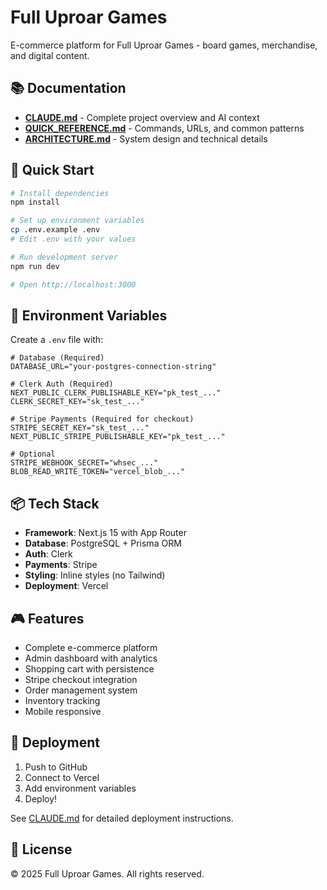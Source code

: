 # Full Uproar Games

E-commerce platform for Full Uproar Games - board games, merchandise, and digital content.

## 📚 Documentation

- **[CLAUDE.md](./CLAUDE.md)** - Complete project overview and AI context
- **[QUICK_REFERENCE.md](./QUICK_REFERENCE.md)** - Commands, URLs, and common patterns
- **[ARCHITECTURE.md](./ARCHITECTURE.md)** - System design and technical details

## 🚀 Quick Start

```bash
# Install dependencies
npm install

# Set up environment variables
cp .env.example .env
# Edit .env with your values

# Run development server
npm run dev

# Open http://localhost:3000
```

## 🔧 Environment Variables

Create a `.env` file with:

```env
# Database (Required)
DATABASE_URL="your-postgres-connection-string"

# Clerk Auth (Required)
NEXT_PUBLIC_CLERK_PUBLISHABLE_KEY="pk_test_..."
CLERK_SECRET_KEY="sk_test_..."

# Stripe Payments (Required for checkout)
STRIPE_SECRET_KEY="sk_test_..."
NEXT_PUBLIC_STRIPE_PUBLISHABLE_KEY="pk_test_..."

# Optional
STRIPE_WEBHOOK_SECRET="whsec_..."
BLOB_READ_WRITE_TOKEN="vercel_blob_..."
```

## 📦 Tech Stack

- **Framework**: Next.js 15 with App Router
- **Database**: PostgreSQL + Prisma ORM
- **Auth**: Clerk
- **Payments**: Stripe
- **Styling**: Inline styles (no Tailwind)
- **Deployment**: Vercel

## 🎮 Features

- Complete e-commerce platform
- Admin dashboard with analytics
- Shopping cart with persistence
- Stripe checkout integration
- Order management system
- Inventory tracking
- Mobile responsive

## 🚢 Deployment

1. Push to GitHub
2. Connect to Vercel
3. Add environment variables
4. Deploy!

See [CLAUDE.md](./CLAUDE.md) for detailed deployment instructions.

## 📄 License

© 2025 Full Uproar Games. All rights reserved.